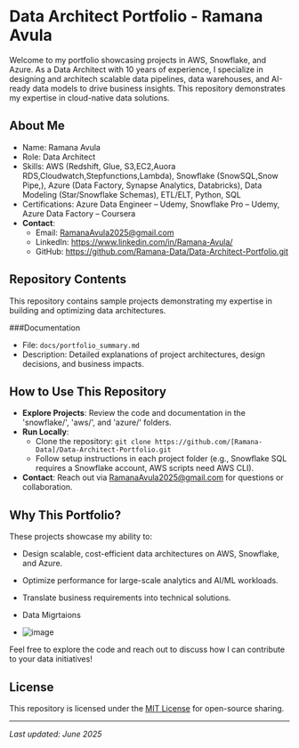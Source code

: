 # Data Architect Portfolio - Ramana Avula

Welcome to my portfolio showcasing projects in AWS, Snowflake, and Azure. As a Data Architect with 10 years of experience, I specialize in designing and architech scalable data pipelines, data warehouses, and AI-ready data models to drive business insights. This repository demonstrates my expertise in cloud-native data solutions.

## About Me
- Name: Ramana Avula
- Role: Data Architect
- Skills: AWS (Redshift, Glue, S3,EC2,Auora RDS,Cloudwatch,Stepfunctions,Lambda), Snowflake (SnowSQL,Snow Pipe,), Azure (Data Factory, Synapse Analytics, Databricks), Data Modeling (Star/Snowflake Schemas), ETL/ELT, Python, SQL
- Certifications: Azure Data Engineer – Udemy,	Snowflake Pro – Udemy,	Azure Data Factory – Coursera
- **Contact**: 
  - Email: RamanaAvula2025@gmail.com
  - LinkedIn: https://www.linkedin.com/in/Ramana-Avula/
  - GitHub: https://github.com/Ramana-Data/Data-Architect-Portfolio.git

## Repository Contents
This repository contains sample projects demonstrating my expertise in building and optimizing data architectures.

###Documentation
- File: `docs/portfolio_summary.md`
- Description: Detailed explanations of project architectures, design decisions, and business impacts.

## How to Use This Repository
- **Explore Projects**: Review the code and documentation in the 'snowflake/', 'aws/', and 'azure/' folders.
- **Run Locally**:
  - Clone the repository: `git clone https://github.com/[Ramana-Data]/Data-Architect-Portfolio.git`
  - Follow setup instructions in each project folder (e.g., Snowflake SQL requires a Snowflake account, AWS scripts need AWS CLI).
- **Contact**: Reach out via RamanaAvula2025@gmail.com for questions or collaboration.

## Why This Portfolio?
These projects showcase my ability to:
- Design scalable, cost-efficient data architectures on AWS, Snowflake, and Azure.
- Optimize performance for large-scale analytics and AI/ML workloads.
- Translate business requirements into technical solutions.
- Data Migrtaions

- ![image](https://github.com/user-attachments/assets/d7a5252e-4f8e-4768-a4db-63d44199630d)


Feel free to explore the code and reach out to discuss how I can contribute to your data initiatives!

## License
This repository is licensed under the [MIT License](LICENSE) for open-source sharing.

---
*Last updated: June 2025*
